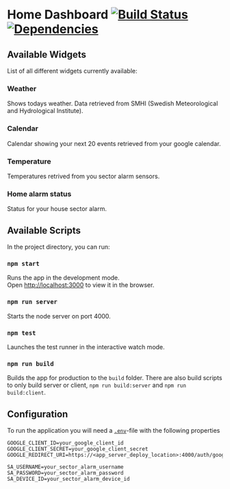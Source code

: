 # Home Dashboard [![Build Status](https://travis-ci.org/karmats/home-dash.svg?branch=master)](https://travis-ci.org/karmats/home-dash) [![Dependencies](https://david-dm.org/karmats/home-dash.svg)](https://david-dm.org/karmats/home-dash)

## Available Widgets

List of all different widgets currently available:

### Weather

Shows todays weather. Data retrieved from SMHI (Swedish Meteorological and Hydrological Institute).

### Calendar

Calendar showing your next 20 events retrieved from your google calendar.

### Temperature

Temperatures retrived from you sector alarm sensors.

### Home alarm status

Status for your house sector alarm.

## Available Scripts

In the project directory, you can run:

### `npm start`

Runs the app in the development mode.<br>
Open [http://localhost:3000](http://localhost:3000) to view it in the browser.

### `npm run server`

Starts the node server on port 4000.

### `npm test`

Launches the test runner in the interactive watch mode.

### `npm run build`

Builds the app for production to the `build` folder.
There are also build scripts to only build server or client, `npm run build:server` and `npm run build:client`.

## Configuration

To run the application you will need a [`.env`](https://github.com/motdotla/dotenv#readme)-file with the following properties

```
GOOGLE_CLIENT_ID=your_google_client_id
GOOGLE_CLIENT_SECRET=your_google_client_secret
GOOGLE_REDIRECT_URI=https://<app_server_deploy_location>:4000/auth/google

SA_USERNAME=your_sector_alarm_username
SA_PASSWORD=your_sector_alarm_password
SA_DEVICE_ID=your_sector_alarm_device_id
```

